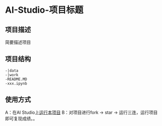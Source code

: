 # AI-Studio-项目标题

## 项目描述
简要描述项目

## 项目结构
```
-|data
-|work
-README.MD
-xxx.ipynb
```
## 使用方式
A：在AI Studio上[运行本项目](https://aistudio.baidu.com/aistudio/projectdetail/2288643?contributionType=1)
B：对项目进行fork -> star -> 运行三连，运行项目即可复现成绩。。
